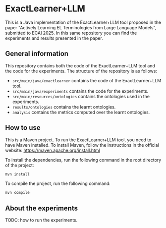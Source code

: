  
# ExactLearner+LLM
 
This is a Java implementation of the ExactLearner+LLM tool proposed in the paper
"Actively Learning EL Terminologies from Large Language Models", submitted to ECAI 2025.
In this same repository you can find the experiments and results presented in the paper.

## General information

This repository contains both the code of the ExactLearner+LLM tool and the code for the experiments.
The structure of the repository is as follows:
- `src/main/java/exactlearner` contains the code of the ExactLearner+LLM tool.
- `src/main/java/experiments` contains the code for the experiments.
- `src/main/resources/ontologies` contains the ontologies used in the experiments.
- `results/ontologies` contains the learnt ontologies.
- `analysis` contains the metrics computed over the learnt ontologies.

## How to use
This is a Maven project. To run the ExactLearner+LLM tool, you need to have Maven installed.
To install Maven, follow the instructions in the official website: https://maven.apache.org/install.html

To install the dependencies, run the following command in the root directory of the project:
```bash
mvn install
```
To compile the project, run the following command:
```bash
mvn compile
```

## About the experiments
TODO: how to run the experiments.